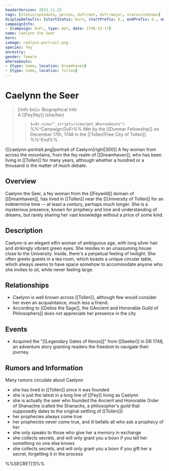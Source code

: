 ```yaml
---
headerVersion: 2023.11.25
tags: [status/uptodate, person, dufr/met, dufr/major, status/unknown]
displayDefaults: {startStatus: born, startPrefix: b., endPrefix: d., endStatus: died}
campaignInfo:
- {campaign: DuFr, type: met, date: 1748-12-17}
name: Caelynn the Seer
born:
ixmage: caelynn-portrait.png
species: fey
ancestry:
gender: female
whereabouts:
- {type: home, location: Dreamhaven}
- {type: home, location: Tollen}
---
```

# Caelynn the Seer
>[!info bio]+ Biographical Info  
> A [[Fey|fey]] (she/her)  
>> `$=dv.view("_scripts/view/get_Whereabouts")`  
>> %%^Campaign:DuFr%% Met by the [[Dunmar Fellowship]] on December 17th, 1748 in the [[Tollen|Free City of Tollen]] %%^End%%

![[caelynn-portrait.png|portrait of Caelynn|right|300]] A fey woman from across the mountains, from the fey realm of [[Dreamhaven]], who has been living in [[Tollen]] for many years, although whether a hundred or a thousand is the matter of much debate. 
## Overview

Caelynn the Seer, a fey woman from the [[Feywild]] domain of [[Dreamhaven]], has lived in [[Tollen]] near the [[University of Tollen]] for an indetermine time -- at least a century, perhaps much longer. She is a mysterious presence, known for prophecy and lore and understanding of dreams, but rarely sharing her vast knowledge without a price of some kind. 
## Description
Caelynn is an elegant elfin woman of ambiguous age, with long silver hair and strikingly vibrant green eyes.  She resides in an unassuming house close to the University. Inside, there's a perpetual feeling of twilight. She often greets guests in a tea room, which boasts a unique circular table, which always seems to have space somehow to accommodate anyone who she invites to sit, while never feeling large. 
## Relationships

- Caelynn is well known across [[Tollen]], although few would consider her even an acquaintance, much less a friend. 
- According to [[Delios the Sage]], the [[Ancient and Honorable Guild of Philosophers]] does not appreciate her presence in the city
## Events

- Acquired the "[[Legendary Gates of Kenzo]]" from [[Seeker]] in DR 1748, an adventure story granting readers the freedom to navigate their journey.
## Rumors and Information

Many rumors circulate about Caelynn
- she has lived in [[Tollen]] since it was founded
- she is just the latest in a long line of [[Fey]] living as Caelynn
- she is actually the seer who founded the Ancient and Honorable Order of Shanachie (called the Shanachs, a philosopher's guild that supposedly dates to the original settling of [[Tollen]])
- her prophecies always come true
- her prophecies never come true, and ill befalls all who ask a prophecy of her
- she only speaks to those who give her a memory in exchange
- she collects secrets, and will only grant you a boon if you tell her something no one else knows
- she collects secrets, and will only grant you a boon if you gift her a secret, forgetting it in the process

%%SECRET[1]%%
